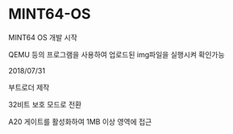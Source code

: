 # MINT64-OS

MINT64 OS 개발 시작

QEMU 등의 프로그램을 사용하여 업로드된 img파일을 실행시켜 확인가능

2018/07/31

부트로더 제작

32비트 보호 모드로 전환

A20 게이트를 활성화하여 1MB 이상 영역에 접근
